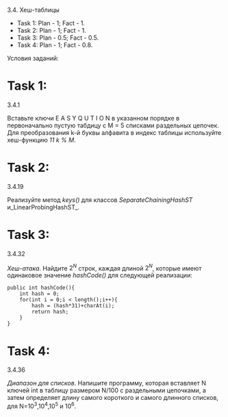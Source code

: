 3.4. Хеш-таблицы

 - Task 1: Plan - 1; Fact - 1.
 - Task 2: Plan - 1; Fact - 1.
 - Task 3: Plan - 0.5; Fact - 0.5.
 - Task 4: Plan - 1; Fact - 0.8.
 
Условия заданий:

# Task 1:
3.4.1

Вставьте ключи E A S Y Q U T I O N в указанном порядке в первоначально пустую табдицу с M = 5 списками раздельных цепочек. Для преобразования k-й буквы алфавита в индекс таблицы используйте хеш-функцию _11 k % M_.

# Task 2:
3.4.19

Реализуйте метод _keys()_ для классов _SeparateChainingHashST_ и_LinearProbingHashST_.

# Task 3:
3.4.32

_Хеш-атака_. Найдите $2^N$ строк, каждая длиной $2^N$, которые имеют одинаковое значение _hashCode()_ для следующей реализации:

```
public int hashCode(){
    int hash = 0;
    for(int i = 0;i < length();i++){
        hash = (hash*31)+charAt(i);
        return hash;
    }
}
```

# Task 4:
3.4.36

_Диапазон для списков_. Напишите программу, которая вставляет N ключей int в таблицу размером N/100 с раздельными цепочками, а затем определяет длину самого короткого и самого длинного списков, для N=$10^3$,$10^4$,$10^5$ и $10^6$.
